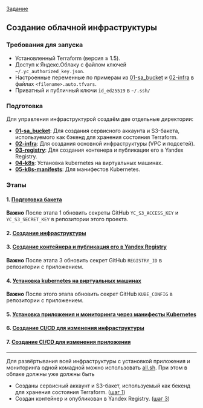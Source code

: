 [Задание](https://github.com/netology-code/devops-diplom-yandexcloud)

## Создание облачной инфраструктуры

### Требования для запуска
- Установленный Terraform (версия ≥ 1.5).
- Доступ к Яндекс.Облаку с файлом ключей `~/.yc_authorized_key.json`.
- Настроенные переменные по примерам из [01-sa_bucket](01-sa_bucket/auto.tfvars.example) и [02-infra](02-infra/auto.tfvars.example) в файлах `<filename>.auto.tfvars`.
- Приватный и публичный ключи `id_ed25519` в `~/.ssh/`

### Подготовка

Для управления инфраструктурой создаём две отдельные директории:
- **[01-sa_bucket](01-sa_bucket)**: Для создания сервисного аккаунта и S3-бакета, используемого как бэкенд для хранения состояния Terraform.
- **[02-infra](02-infra)**: Для создания основной инфраструктуры (VPC и подсетей).
- **[03-registry](03-registry)**: Для создания контенера и публикации его в Yandex Registry.
- **[04-k8s](04-k8s)**: Установка kubernetes на виртуальных машинах.
- **[05-k8s-manifests](05-k8s-manifests)**: Для манифестов Kubernetes.

### Этапы
#### 1. [Подготовка бакета](01-sa_bucket.md)
**Важно** После этапа 1 обновить секреты GitHub `YC_S3_ACCESS_KEY` и `YC_S3_SECRET_KEY` в репозитории этого проекта.
#### 2. [Создание инфраструктуры](02-infra.md)
#### 3. [Cоздание контейнера и публикация его в Yandex Registry](03-registry.md)
**Важно** После этапа 3 обновить секрет GitHub `REGISTRY_ID` в репозитории с приложением.
#### 4. [Установка kubernetes на виртуальных машинах](04-k8s.md)
**Важно** После этого этапа обновить секрет GitHub `KUBE_CONFIG` в репозитории с приложением.
#### 5. [Установка приложения и мониторинга через манифесты Kubernetes](05-k8s-manifests.md)
#### 6. [Создание CI/CD для изменения инфраструктуры](06-cicd-infra.md)
#### 7. [Создание CI/CD для изменения приложения](07-cicd-app.md)

---

Для развёртывания всей инфраструктуры с установкой приложения и мониторинга одной комадной можно использовать [all.sh](all.sh). При этом в облаке должны уже должны быть
- Созданы сервисный аккаунт и S3-бакет, используемый как бекенд для хранения состояния Terraform. ([шаг 1](01-sa_bucket.md))
- Создан контейнер и опубликован в Yandex Registry. ([шаг 3](03-registry.md))
